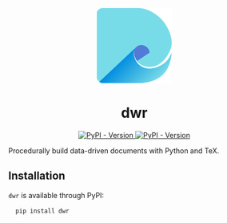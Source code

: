 <p align="center">
  <a href="https://github.com/ellsphillips/dwr" rel="noopener" target="_blank"><img width="150" src="/assets/img/dwr-logo.svg" alt="dwr logo"></a>
</p>

<h1 align="center">dwr</h1>

<p align="center">
<a href="https://pypi.org/project/dwr" target="_blank">
  <img src="https://img.shields.io/pypi/v/dwr?label=version&logo=python&logoColor=%23fff&color=306998" alt="PyPI - Version">
</a>

<a href="https://pypi.org/project/dwr" target="_blank">
  <img src="https://img.shields.io/pypi/pyversions/dwr.svg?logo=python&logoColor=%23fff&color=306998" alt="PyPI - Version">
</a>
</p>

Procedurally build data-driven documents with Python and TeX.

## Installation

`dwr` is available through PyPI:

```bash
  pip install dwr
```
